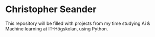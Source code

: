 # Christopher Seander
This repository will be filled with projects from my time studying Ai & Machine learning at IT-Högskolan, using Python.